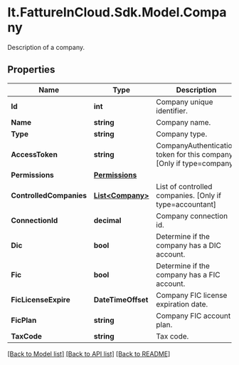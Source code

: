 # It.FattureInCloud.Sdk.Model.Company
Description of a company.

## Properties

Name | Type | Description | Notes
------------ | ------------- | ------------- | -------------
**Id** | **int** | Company unique identifier. | [optional] 
**Name** | **string** | Company name. | [optional] 
**Type** | **string** | Company type. | [optional] 
**AccessToken** | **string** | CompanyAuthentication token for this company. [Only if type&#x3D;company] | [optional] 
**Permissions** | [**Permissions**](Permissions.md) |  | [optional] 
**ControlledCompanies** | [**List&lt;Company&gt;**](Company.md) | List of controlled companies. [Only if type&#x3D;accountant] | [optional] 
**ConnectionId** | **decimal** | Company connection id. | [optional] 
**Dic** | **bool** | Determine if the company has a DIC account. | [optional] 
**Fic** | **bool** | Determine if the company has a FIC account. | [optional] 
**FicLicenseExpire** | **DateTimeOffset** | Company FIC license expiration date. | [optional] 
**FicPlan** | **string** | Company FIC account plan. | [optional] 
**TaxCode** | **string** | Tax code. | [optional] 

[[Back to Model list]](../README.md#documentation-for-models) [[Back to API list]](../README.md#documentation-for-api-endpoints) [[Back to README]](../README.md)

